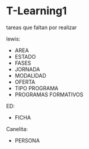 # T-Learning1
tareas que faltan por realizar

lewis:
- AREA
- ESTADO
- FASES
- JORNADA
- MODALIDAD
- OFERTA
- TIPO PROGRAMA
- PROGRAMAS FORMATIVOS

ED:
- FICHA

Canelita:
- PERSONA